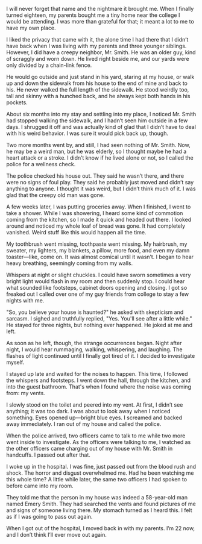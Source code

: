  I will never forget that name and the nightmare it brought me. When I finally turned eighteen, my parents bought me a tiny home near the college I would be attending. I was more than grateful for that; it meant a lot to me to have my own place.

I liked the privacy that came with it, the alone time I had there that I didn’t have back when I was living with my parents and three younger siblings. However, I did have a creepy neighbor, Mr. Smith. He was an older guy, kind of scraggly and worn down. He lived right beside me, and our yards were only divided by a chain-link fence.

He would go outside and just stand in his yard, staring at my house, or walk up and down the sidewalk from his house to the end of mine and back to his. He never walked the full length of the sidewalk. He stood weirdly too, tall and skinny with a hunched back, and he always kept both hands in his pockets.

About six months into my stay and settling into my place, I noticed Mr. Smith had stopped walking the sidewalk, and I hadn’t seen him outside in a few days. I shrugged it off and was actually kind of glad that I didn’t have to deal with his weird behavior. I was sure it would pick back up, though.

Two more months went by, and still, I had seen nothing of Mr. Smith. Now, he may be a weird man, but he was elderly, so I thought maybe he had a heart attack or a stroke. I didn’t know if he lived alone or not, so I called the police for a wellness check.

The police checked his house out. They said he wasn’t there, and there were no signs of foul play. They said he probably just moved and didn’t say anything to anyone. I thought it was weird, but I didn’t think much of it. I was glad that the creepy old man was gone.

A few weeks later, I was putting groceries away. When I finished, I went to take a shower. While I was showering, I heard some kind of commotion coming from the kitchen, so I made it quick and headed out there. I looked around and noticed my whole loaf of bread was gone. It had completely vanished. Weird stuff like this would happen all the time.

My toothbrush went missing, toothpaste went missing. My hairbrush, my sweater, my lighters, my blankets, a pillow, more food, and even my damn toaster—like, come on. It was almost comical until it wasn’t. I began to hear heavy breathing, seemingly coming from my walls.

Whispers at night or slight chuckles. I could have sworn sometimes a very bright light would flash in my room and then suddenly stop. I could hear what sounded like footsteps, cabinet doors opening and closing. I got so freaked out I called over one of my guy friends from college to stay a few nights with me.

"So, you believe your house is haunted?" he asked with skepticism and sarcasm. I sighed and truthfully replied, "Yes. You'll see after a little while." He stayed for three nights, but nothing ever happened. He joked at me and left.

As soon as he left, though, the strange occurrences began. Night after night, I would hear rummaging, walking, whispering, and laughing. The flashes of light continued until I finally got tired of it. I decided to investigate myself.

I stayed up late and waited for the noises to happen. This time, I followed the whispers and footsteps. I went down the hall, through the kitchen, and into the guest bathroom. That's when I found where the noise was coming from: my vents.

I slowly stood on the toilet and peered into my vent. At first, I didn’t see anything; it was too dark. I was about to look away when I noticed something. Eyes opened up—bright blue eyes. I screamed and backed away immediately. I ran out of my house and called the police.

When the police arrived, two officers came to talk to me while two more went inside to investigate. As the officers were talking to me, I watched as the other officers came charging out of my house with Mr. Smith in handcuffs. I passed out after that.

I woke up in the hospital. I was fine, just passed out from the blood rush and shock. The horror and disgust overwhelmed me. Had he been watching me this whole time? A little while later, the same two officers I had spoken to before came into my room.

They told me that the person in my house was indeed a 58-year-old man named Emery Smith. They had searched the vents and found pictures of me and signs of someone living there. My stomach turned as I heard this. I felt as if I was going to pass out again.

When I got out of the hospital, I moved back in with my parents. I’m 22 now, and I don’t think I’ll ever move out again.
